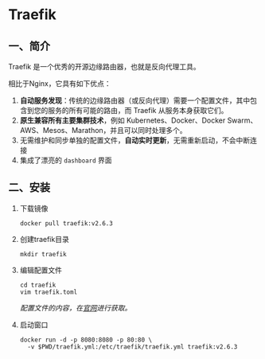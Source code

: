 # Traefik

## 一、简介

Traefik 是一个优秀的开源边缘路由器，也就是反向代理工具。

相比于Nginx，它具有如下优点：

1. **自动服务发现**：传统的边缘路由器（或反向代理）需要一个配置文件，其中包含到您的服务的所有可能的路由，而 Traefik 从服务本身获取它们。
2. **原生兼容所有主要集群技术**，例如 Kubernetes、Docker、Docker Swarm、AWS、Mesos、Marathon，并且可以同时处理多个。
3. 无需维护和同步单独的配置文件，**自动实时更新**，无需重新启动，不会中断连接
4. 集成了漂亮的 `dashboard` 界面



## 二、安装

1. 下载镜像

   ```shell
   docker pull traefik:v2.6.3
   ```

2. 创建traefik目录

   ```shell
   mkdir traefik
   ```

3. 编辑配置文件

   ```shell
   cd traefik
   vim traefik.toml
   ```

     *配置文件的内容，在[官网](https://doc.traefik.io/traefik/getting-started/install-traefik/)进行获取。*

4. 启动窗口

   ```shell
   docker run -d -p 8080:8080 -p 80:80 \
     -v $PWD/traefik.yml:/etc/traefik/traefik.yml traefik:v2.6.3
   ```
